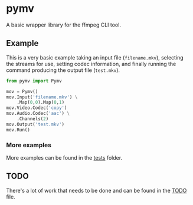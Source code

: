 # pymv
A basic wrapper library for the ffmpeg CLI tool.

## Example


This is a very basic example taking an input file (`filename.mkv`), selecting the streams for use, setting codec information, and finally running the command producing the output file (`test.mkv`).
```python
from pymv import Pymv

mov = Pymv()
mov.Input('filename.mkv') \
    .Map(0,0).Map(0,1)
mov.Video.Codec('copy')
mov.Audio.Codec('aac') \
    .Channels(2)
mov.Output('test.mkv')
mov.Run()
```

### More examples

More examples can be found in the [tests](/tests/) folder.

## TODO

There's a lot of work that needs to be done and can be found in the [TODO](/TODO) file.